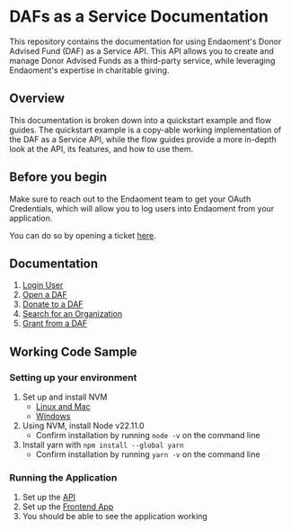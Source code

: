 # DAFs as a Service Documentation

This repository contains the documentation for using Endaoment's Donor Advised Fund (DAF) as a Service API.
This API allows you to create and manage Donor Advised Funds as a third-party service, while leveraging Endaoment's expertise in charitable giving.

## Overview

This documentation is broken down into a quickstart example and flow guides.
The quickstart example is a copy-able working implementation of the DAF as a Service API, while the flow guides provide a more in-depth look at the API, its features, and how to use them.

## Before you begin
Make sure to reach out to the Endaoment team to get your OAuth Credentials, which will allow you to log users into Endaoment from your application. 

You can do so by opening a ticket [here](https://discord.com/channels/734855436276334746/890622199390699580).

## Documentation

1. [Login User](docs/login-user.md)
2. [Open a DAF](docs/open-daf.md)
3. [Donate to a DAF](docs/donate-to-daf.md)
4. [Search for an Organization](docs/search-for-org.md)
5. [Grant from a DAF](docs/grant-from-daf.md)

## Working Code Sample

### Setting up your environment
1. Set up and install NVM
   - [Linux and Mac](https://github.com/nvm-sh/nvm)
   - [Windows](https://github.com/coreybutler/nvm-windows)
2. Using NVM, install Node v22.11.0
   - Confirm installation by running `node -v` on the command line
3. Install yarn with `npm install --global yarn`
   - Confirm installation by running `yarn -v` on the command line

### Running the Application
1. Set up the [API](./quickstart/backend/README.md)
2. Set up the [Frontend App](./quickstart/frontend/README.md)
3. You should be able to see the application working
